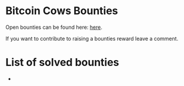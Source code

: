 # Bitcoin Cows Bounties

Open bounties can be found here: [here](https://github.com/bitcoincows/bounties/issues).

If you want to contribute to raising a bounties reward leave a comment.

# List of solved bounties
-
